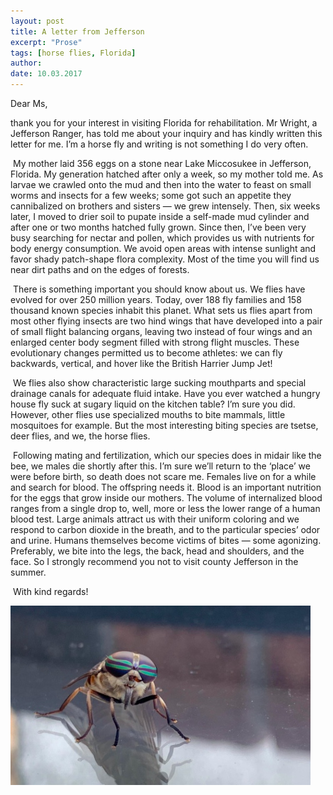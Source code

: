 ```yaml
---
layout: post
title: A letter from Jefferson
excerpt: "Prose"
tags: [horse flies, Florida]
author:
date: 10.03.2017
---
```


Dear Ms,

thank you for your interest in visiting Florida for rehabilitation. Mr Wright, a Jefferson Ranger, has told me about your inquiry and has kindly written this letter for me. I’m a horse fly and writing is not something I do very often.

 My mother laid 356 eggs on a stone near Lake Miccosukee in Jefferson, Florida. My generation hatched after only a week, so my mother told me. As larvae we crawled onto the mud and then into the water to feast on small worms and insects for a few weeks; some got such an appetite they cannibalized on brothers and sisters — we grew intensely. Then, six weeks later, I moved to drier soil to pupate inside a self-made mud cylinder and after one or two months hatched fully grown. Since then, I’ve been very busy searching for nectar and pollen, which provides us with nutrients for body energy consumption. We avoid open areas with intense sunlight and favor shady patch-shape flora complexity. Most of the time you will find us near dirt paths and on the edges of forests.

 There is something important you should know about us. We flies have evolved for over 250 million years. Today, over 188 fly families and 158 thousand known species inhabit this planet. What sets us flies apart from most other flying insects are two hind wings that have developed into a pair of small flight balancing organs, leaving two instead of four wings and an enlarged center body segment filled with strong flight muscles. These evolutionary changes permitted us to become athletes: we can fly backwards, vertical, and hover like the British Harrier Jump Jet!

 We flies also show characteristic large sucking mouthparts and special drainage canals for adequate fluid intake. Have you ever watched a hungry house fly suck at sugary liquid on the kitchen table? I’m sure you did. However, other flies use specialized mouths to bite mammals, little mosquitoes for example. But the most interesting biting species are tsetse, deer flies, and we, the horse flies.

 Following mating and fertilization, which our species does in midair like the bee, we males die shortly after this. I’m sure we’ll return to the ‘place’ we were before birth, so death does not scare me. Females live on for a while and search for blood. The offspring needs it. Blood is an important nutrition for the eggs that grow inside our mothers. The volume of internalized blood ranges from a single drop to, well, more or less the lower range of a human blood test. Large animals attract us with their uniform coloring and we respond to carbon dioxide in the breath, and to the particular species’ odor and urine. Humans themselves become victims of bites — some agonizing. Preferably, we bite into the legs, the back, head and shoulders, and the face. So I strongly recommend you not to visit county Jefferson in the summer.

 With kind regards!

![horse fly](/assets/images/letterjefferson.jpg)
